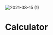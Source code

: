 ![2021-08-15 (1)](https://user-images.githubusercontent.com/69066316/129476478-18eecd96-5c14-429a-a749-8c60a1d6befd.png)
# Calculator
